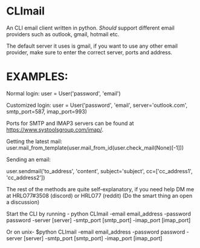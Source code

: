 # CLImail

An CLI email client written in python. _Should_ support different email providers such as outlook, gmail, hotmail etc.

The default server it uses is gmail, if you want to use any other email provider, make sure to enter the correct server,
ports and address.

# EXAMPLES:

Normal login:
user = User('password', 'email')

Customized login:
user = User('password', 'email', server='outlook.com', smtp_port=587, imap_port=993)

Ports for SMTP and IMAP3 servers can be found at https://www.systoolsgroup.com/imap/.

Getting the latest mail:
user.mail_from_template(user.mail_from_id(user.check_mail(None)[-1]))

Sending an email:

user.sendmail('to_address', 'content', subject='subject', cc=['cc_address1', 'cc_address2'])

The rest of the methods are quite self-explanatory, if you need help DM me at HRLO77#3508 (discord) or HRLO77 (reddit)
(Do the smart thing an open a discussion)

Start the CLI by running - python CLImail -email email_address -password password -server [server] -smtp_port [smtp_port] -imap_port [imap_port]

Or on unix- $python CLImail -email email_address -password password -server [server] -smtp_port [smtp_port] -imap_port [imap_port]
